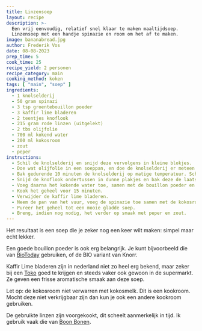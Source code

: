 ```yaml
---
title: Linzensoep
layout: recipe
description: >-
  Een vrij eenvoudig, relatief snel klaar te maken maaltijdsoep. 
  Linzensoep met een handje spinazie en room om het af te maken.
image: bananabread.jpg
author: Frederik Vos
date: 08-08-2023
prep_time: 5
cook_time: 25
recipe_yield: 2 personen
recipe_category: main
cooking_method: koken
tags: [ "main", "soep" ]
ingredients:
  - 1 knolselderij
  - 50 gram spinazi
  - 3 tsp groentebouillon poeder
  - 3 kaffir lime bladeren
  - 2 teentjes knoflook
  - 215 gram rode linzen (uitgelekt)
  - 2 tbs olijfolie
  - 700 ml kokend water
  - 200 ml kokosroom
  - zout
  - peper
instructions:
  - Schil de knolselderij en snijd deze vervolgens in kleine blokjes.
  - Doe wat olijfolie in een soeppan, en doe de knolselderij er meteen bij. 
  - Bak gedurende 10 minuten de knolselderij op matige temperatuur. Schep regelmatig om.
  - Snijd de knoflook ondertussen in dunne plakjes en bak deze de laatste 2 minuten mee.
  - Voeg daarna het kokende water toe, samen met de bouillon poeder en de kaffir lime bladeren.
  - Kook het geheel voor 15 minuten.  
  - Verwijder de kaffir lime bladeren.
  - Neem de pan van het vuur, voeg de spinazie toe samen met de kokosroom. 
  - Pureer het geheel tot een mooie gladde soep.
  - Breng, indien nog nodig, het verder op smaak met peper en zout.
---
```


Het resultaat is een soep die je zeker nog een keer wilt maken: 
simpel maar echt lekker. 

Een goede bouillon poeder is ook erg belangrijk. Je kunt bijvoorbeeld die van [BioToday](https://www.biotoday.bio/en/bouillonpoeder/) gebruiken,
of de BIO variant van Knorr.  

Kaffir Lime bladeren zijn in nederland niet zo heel erg bekend, maar zeker bij een [Toko](https://www.tjinstoko.eu/en/dried-kaffir-lime-leaves-10g.html)
goed te krijgen en steeds vaker ook gewoon in de supermarkt. Ze geven een frisse aromatische smaak aan deze soep. 

Let op: de kokosroom niet verwarren met kokosmelk. Dit is een kookroom.
Mocht deze niet verkrijgbaar zijn dan kun je ook een andere kookroom gebruiken. 

De gebruikte linzen zijn voorgekookt, dit scheelt aanmerkelijk in tijd. Ik gebruik vaak die van [Boon Bonen](https://www.boonbonen.nl/product/linzen/).
